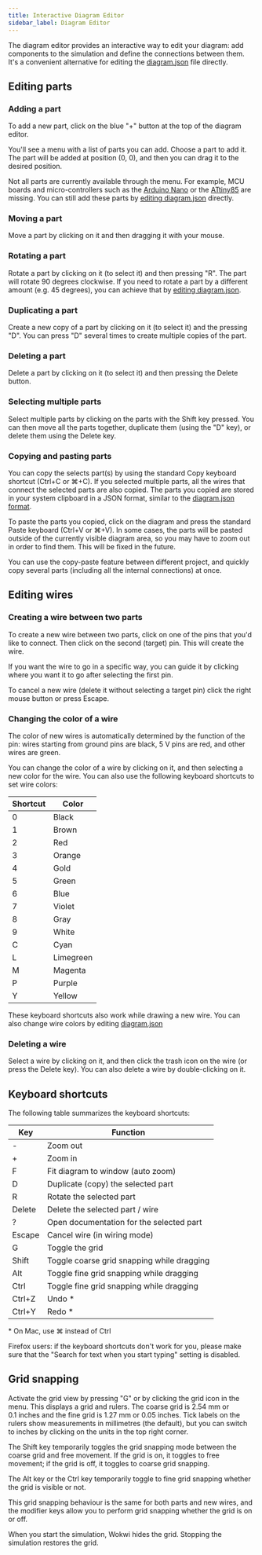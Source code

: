 ```yaml
---
title: Interactive Diagram Editor
sidebar_label: Diagram Editor
---
```


The diagram editor provides an interactive way to edit your diagram: add components to the simulation and define the connections between them. It's a convenient alternative for editing the [diagram.json](../diagram-format) file directly.

## Editing parts

### Adding a part

To add a new part, click on the blue "+" button at the top of the diagram editor.

You'll see a menu with a list of parts you can add. Choose a part to add it. The part will be added at position (0, 0), and then you can drag it to the desired position.

Not all parts are currently available through the menu. For example, MCU boards and micro-controllers such as the [Arduino Nano](../parts/wokwi-arduino-nano) or the [ATtiny85](../parts/wokwi-attiny85) are missing. You can still add these parts by [editing diagram.json](../diagram-format#parts) directly.

### Moving a part

Move a part by clicking on it and then dragging it with your mouse.

### Rotating a part

Rotate a part by clicking on it (to select it) and then pressing "R". The part will rotate 90 degrees clockwise. If you need to rotate a part by
a different amount (e.g. 45 degrees), you can achieve that by [editing diagram.json](../diagram-format#parts).

### Duplicating a part

Create a new copy of a part by clicking on it (to select it) and the pressing "D". You can press "D" several times to create multiple copies of the part.

### Deleting a part

Delete a part by clicking on it (to select it) and then pressing the Delete button.

### Selecting multiple parts

Select multiple parts by clicking on the parts with the Shift key pressed. You can then move all the parts together, duplicate them (using the "D" key), or delete them using the Delete key.

### Copying and pasting parts

You can copy the selects part(s) by using the standard Copy keyboard shortcut (Ctrl+C or ⌘+C). If you selected multiple parts, all the wires that connect the selected parts are also copied. The parts you copied are stored in your system clipboard in a JSON format, similar to the [diagram.json format](../diagram-format).

To paste the parts you copied, click on the diagram and press the standard Paste keyboard (Ctrl+V or ⌘+V). In some cases, the parts will be pasted outside of the currently visible diagram area, so you may have to zoom out in order to find them. This will be fixed in the future.

You can use the copy-paste feature between different project, and quickly copy several parts (including all the internal connections) at once.

## Editing wires

### Creating a wire between two parts

To create a new wire between two parts, click on one of the pins that you'd like to connect. Then click on the second (target) pin. This will create the wire.

If you want the wire to go in a specific way, you can guide it by clicking where you want it to go after selecting the first pin.

To cancel a new wire (delete it without selecting a target pin) click the right mouse button or press Escape.

### Changing the color of a wire

The color of new wires is automatically determined by the function of the pin: wires starting from ground pins are black, 5&nbsp;V pins are red, and other wires are green.

You can change the color of a wire by clicking on it, and then selecting a new color for the wire. You can also use the following keyboard shortcuts to set wire colors:

| Shortcut | Color     |
| -------- | --------- |
| 0        | Black     |
| 1        | Brown     |
| 2        | Red       |
| 3        | Orange    |
| 4        | Gold      |
| 5        | Green     |
| 6        | Blue      |
| 7        | Violet    |
| 8        | Gray      |
| 9        | White     |
| C        | Cyan      |
| L        | Limegreen |
| M        | Magenta   |
| P        | Purple    |
| Y        | Yellow    |

These keyboard shortcuts also work while drawing a new wire. You can also change wire colors by editing [diagram.json](../diagram-format#connections)

### Deleting a wire

Select a wire by clicking on it, and then click the trash icon on the wire (or press the Delete key). You can also delete a wire by double-clicking on it.

## Keyboard shortcuts

The following table summarizes the keyboard shortcuts:

| Key    | Function                                   |
| ------ | ------------------------------------------ |
| -      | Zoom out                                   |
| +      | Zoom in                                    |
| F      | Fit diagram to window (auto zoom)          |
| D      | Duplicate (copy) the selected part         |
| R      | Rotate the selected part                   |
| Delete | Delete the selected part / wire            |
| ?      | Open documentation for the selected part   |
| Escape | Cancel wire (in wiring mode)               |
| G      | Toggle the grid                            |
| Shift  | Toggle coarse grid snapping while dragging |
| Alt    | Toggle fine grid snapping while dragging   |
| Ctrl   | Toggle fine grid snapping while dragging   |
| Ctrl+Z | Undo \*                                    |
| Ctrl+Y | Redo \*                                    |

\* On Mac, use ⌘ instead of Ctrl

Firefox users: if the keyboard shortcuts don't work for you, please make sure that the "Search for text when you start typing" setting is disabled.

## Grid snapping

Activate the grid view by pressing "G" or by clicking the grid icon in the menu. This displays a grid and rulers. The coarse grid is 2.54&nbsp;mm or 0.1&nbsp;inches and the fine grid is 1.27&nbsp;mm or 0.05&nbsp;inches. Tick labels on the rulers show measurements in millimetres (the default), but you can switch to inches by clicking on the units in the top right corner.

The Shift key temporarily toggles the grid snapping mode between the coarse grid and free movement. If the grid is on, it toggles to free movement; if the grid is off, it toggles to coarse grid snapping.

The Alt key or the Ctrl key temporarily toggle to fine grid snapping whether the grid is visible or not.

This grid snapping behaviour is the same for both parts and new wires, and the modifier keys allow you to perform grid snapping whether the grid is on or off.

When you start the simulation, Wokwi hides the grid. Stopping the simulation restores the grid.
